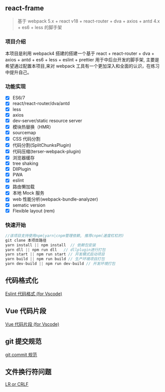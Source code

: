 ## react-frame

> 基于 webpack 5.x + react v18 + react-router + dva + axios + antd 4.x + es6 + less 的脚手架

### 项目介绍

本项目是利用 webpack4 搭建的搭建一个基于 react + react-router + dva + axios + antd + es6 + less + eslint + prettier 用于中后台开发的脚手架,
主要是希望通过配置本项目,来对 webpack 工具有一个更加深入和全面的认识，在练习中提升自己。

### 功能实现

- [x] ES6/7
- [x] react/react-router/dva/antd
- [x] less
- [x] axios
- [x] dev-server/static resource server
- [x] 模块热替换（HMR）
- [x] sourcemap
- [x] CSS 代码分割
- [x] 代码分割(SplitChunksPlugin)
- [x] 代码压缩(terser-webpack-plugin)
- [x] 浏览器缓存
- [x] tree shaking
- [x] DllPlugin
- [x] PWA
- [x] eslint
- [x] 路由懒加载
- [x] 本地 Mock 服务
- [x] web 性能分析(webpack-bundle-analyzer)
- [x] sematic version
- [x] Flexible layout (rem)

### 快速开始

```javascript
//该项目支持使用npm|yarn|cnpm管理依赖, 推荐cnpm(速度杠杠的)
git clone 本项目路径
yarn install || npm install  // 依赖包安装
yarn dll || npm run dll   // dllplugin进行打包
yarn start || npm run start // 开发模式启动项目
yarn build || npm run build // 生产环境项目打包
yarn dev-build || npm run dev-build // 开发环境打包
```

## 代码格式化

[Eslint 代码格式 (for Vscode)](./_doc/代码格式化.md)

## Vue 代码片段

[Vue 代码片段 (for Vscode)](./_doc/代码片段.md)

## git 提交规范

[git commit 规范](./_doc/.gitmessage.txt)

## 文件换行符问题

[LR or CRLF](./_doc/文件换行符.md)

